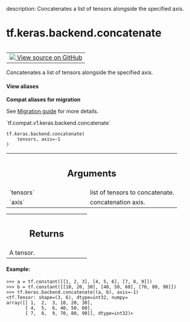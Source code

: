 description: Concatenates a list of tensors alongside the specified axis.

<div itemscope itemtype="http://developers.google.com/ReferenceObject">
<meta itemprop="name" content="tf.keras.backend.concatenate" />
<meta itemprop="path" content="Stable" />
</div>

# tf.keras.backend.concatenate

<!-- Insert buttons and diff -->

<table class="tfo-notebook-buttons tfo-api nocontent" align="left">
<td>
  <a target="_blank" href="https://github.com/tensorflow/tensorflow/blob/r2.2/tensorflow/python/keras/backend.py#L2675-L2709">
    <img src="https://www.tensorflow.org/images/GitHub-Mark-32px.png" />
    View source on GitHub
  </a>
</td>
</table>



Concatenates a list of tensors alongside the specified axis.

<section class="expandable">
  <h4 class="showalways">View aliases</h4>
  <p>
<b>Compat aliases for migration</b>
<p>See
<a href="https://www.tensorflow.org/guide/migrate">Migration guide</a> for
more details.</p>
<p>`tf.compat.v1.keras.backend.concatenate`</p>
</p>
</section>

<pre class="devsite-click-to-copy prettyprint lang-py tfo-signature-link">
<code>tf.keras.backend.concatenate(
    tensors, axis=-1
)
</code></pre>



<!-- Placeholder for "Used in" -->


<!-- Tabular view -->
 <table class="responsive fixed orange">
<colgroup><col width="214px"><col></colgroup>
<tr><th colspan="2"><h2 class="add-link">Arguments</h2></th></tr>

<tr>
<td>
`tensors`
</td>
<td>
list of tensors to concatenate.
</td>
</tr><tr>
<td>
`axis`
</td>
<td>
concatenation axis.
</td>
</tr>
</table>



<!-- Tabular view -->
 <table class="responsive fixed orange">
<colgroup><col width="214px"><col></colgroup>
<tr><th colspan="2"><h2 class="add-link">Returns</h2></th></tr>
<tr class="alt">
<td colspan="2">
A tensor.
</td>
</tr>

</table>



#### Example:


```
>>> a = tf.constant([[1, 2, 3], [4, 5, 6], [7, 8, 9]])
>>> b = tf.constant([[10, 20, 30], [40, 50, 60], [70, 80, 90]])
>>> tf.keras.backend.concatenate((a, b), axis=-1)
<tf.Tensor: shape=(3, 6), dtype=int32, numpy=
array([[ 1,  2,  3, 10, 20, 30],
       [ 4,  5,  6, 40, 50, 60],
       [ 7,  8,  9, 70, 80, 90]], dtype=int32)>
```
